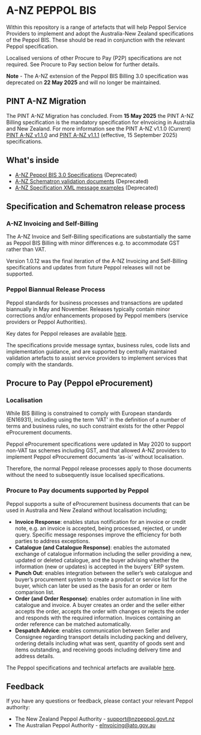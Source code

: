 # A-NZ PEPPOL BIS
Within this repository is a range of artefacts that will help Peppol Service Providers to implement and adopt the Australia-New Zealand specifications of the Peppol BIS. These should be read in conjunction with the relevant Peppol specification. 

Localised versions of other Procure to Pay (P2P) specifications are not required. See Procure to Pay section below for further details.

**Note** - The A-NZ extension of the Peppol BIS Billing 3.0 specification was deprecated on **22 May 2025** and will no longer be maintained.  

## PINT A-NZ Migration
The PINT A-NZ Migration has concluded. From **15 May 2025** the PINT A-NZ Billing specification is the mandatory specification for eInvoicing in Australia and New Zealand. For more information see the PINT A-NZ v1.1.0 (Current) [PINT A-NZ v1.1.0](https://docs.peppol.eu/poac/aunz/) and [PINT A-NZ v1.1.1](https://docs.peppol.eu/poac/aunz/2025-Q2/) (effective, 15 September 2025) specifications.



## What's inside
* [A-NZ Peppol BIS 3.0 Specifications](https://github.com/A-NZ-PEPPOL/A-NZ-PEPPOL-BIS-3.0/tree/master/Specifications) (Deprecated)
* [A-NZ Schematron validation documents](https://github.com/A-NZ-PEPPOL/A-NZ-PEPPOL-BIS-3.0/tree/master/Validation%20documents) (Deprecated)
* [A-NZ Specification XML message examples](https://github.com/A-NZ-PEPPOL/A-NZ-PEPPOL-BIS-3.0/tree/master/Message%20examples) (Deprecated)

## Specification and Schematron release process

### A-NZ Invoicing and Self-Billing

The A-NZ Invoice and Self-Billing specifications are substantially the same as Peppol BIS Billing with minor differences e.g. to accommodate GST rather than VAT.

Version 1.0.12 was the final iteration of the A-NZ Invoicing and Self-Billing specifications and updates from future Peppol releases will not be supported. 

### Peppol Biannual Release Process

Peppol standards for business processes and transactions are updated biannually in May and November. Releases typically contain minor corrections and/or enhancements proposed by Peppol members (service providers or Peppol Authorities). 

Key dates for Peppol releases are available [here](https://peppol.org/documentation/technical-documentation/post-award-documentation/). 

The specifications provide message syntax, business rules, code lists and implementation guidance, and are supported by centrally maintained validation artefacts to assist service providers to implement services that comply with the standards.

## Procure to Pay (Peppol eProcurement)

### Localisation

While BIS Billing is constrained to comply with European standards (EN16931), including using the term ‘VAT’ in the definition of a number of terms and business rules, no such constraint exists for the other Peppol eProcurement documents.

Peppol eProcurement specifications were updated in May 2020 to support non-VAT tax schemes including GST, and that allowed A-NZ providers to implement Peppol eProcurement documents ‘as-is’ without localisation.

Therefore, the normal Peppol release processes apply to those documents without the need to subsequently issue localised specifications.

### Procure to Pay documents supported by Peppol

Peppol supports a suite of eProcurement business documents that can be used in Australia and New Zealand without localisation including;
* **Invoice Response**: enables status notification for an invoice or credit note, e.g. an invoice is accepted, being processed, rejected, or under query. Specific message responses improve the efficiency for both parties to address exceptions.
* **Catalogue (and Catalogue Response)**: enables the automated exchange of catalogue information including the seller providing a new, updated or deleted catalogue, and the buyer advising whether the information (new or updates) is accepted in the buyers’ ERP system.
* **Punch Out**: enables integration between the seller’s web catalogue and buyer’s procurement system to create a product or service list for the buyer, which can later be used as the basis for an order or item comparison list.
* **Order (and Order Response)**: enables order automation in line with catalogue and invoice. A buyer creates an order and the seller either accepts the order, accepts the order with changes or rejects the order and responds with the required information. Invoices containing an order reference can be matched automatically.
* **Despatch Advice**: enables communication between Seller and Consignee regarding transport details including packing and delivery, ordering details including what was sent, quantity of goods sent and items outstanding, and receiving goods including delivery time and address details.

The Peppol specifications and technical artefacts are available [here](https://docs.peppol.eu/poacc/upgrade-3/2024-Q4/).

## Feedback
If you have any questions or feedback, please contact your relevant Peppol authority:

* The New Zealand Peppol Authority - [support@nzpeppol.govt.nz](mailto:support@nzpeppol.govt.nz)
* The Australian Peppol Authority - [eInvoicing@ato.gov.au](mailto:eInvoicing@ato.gov.au)


